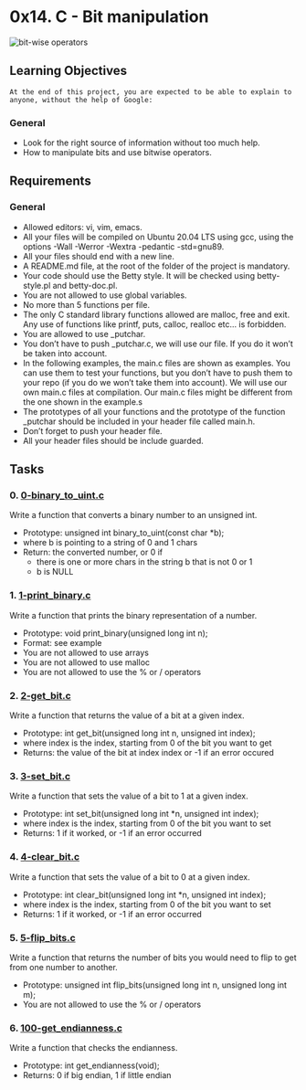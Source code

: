 # 0x14. C - Bit manipulation
![bit-wise operators](https://s3.amazonaws.com/intranet-projects-files/holbertonschool-low_level_programming/232/bitwise.PNG)

## Learning Objectives
	At the end of this project, you are expected to be able to explain to anyone, without the help of Google:

### General
+  Look for the right source of information without too much help.
+ How to manipulate bits and use bitwise operators.

## Requirements
### General
+ Allowed editors: vi, vim, emacs.
+ All your files will be compiled on Ubuntu 20.04 LTS using gcc, using the options -Wall -Werror -Wextra -pedantic -std=gnu89.
+ All your files should end with a new line.
+ A README.md file, at the root of the folder of the project is mandatory.
+ Your code should use the Betty style. It will be checked using betty-style.pl and betty-doc.pl.
+ You are not allowed to use global variables.
+ No more than 5 functions per file.
+ The only C standard library functions allowed are malloc, free and exit. Any use of functions like printf, puts, calloc, realloc etc… is forbidden.
+ You are allowed to use _putchar.
+ You don’t have to push _putchar.c, we will use our file. If you do it won’t be taken into account.
+ In the following examples, the main.c files are shown as examples. You can use them to test your functions, but you don’t have to push them to your repo (if you do we won’t take them into account). We will use our own main.c files at compilation. Our main.c files might be different from the one shown in the example.s
+ The prototypes of all your functions and the prototype of the function _putchar should be included in your header file called main.h.
+ Don’t forget to push your header file.
+ All your header files should be include guarded.

## Tasks
### 0. [0-binary_to_uint.c](https://github.com/Assiminee/alx-low_level_programming/blob/main/0x14-bit_manipulation/0-binary_to_uint.c)
Write a function that converts a binary number to an unsigned int.

+ Prototype: unsigned int binary_to_uint(const char *b);
+ where b is pointing to a string of 0 and 1 chars
+ Return: the converted number, or 0 if
	+ there is one or more chars in the string b that is not 0 or 1
	+ b is NULL

### 1. [1-print_binary.c](https://github.com/Assiminee/alx-low_level_programming/blob/main/0x14-bit_manipulation/1-print_binary.c)
Write a function that prints the binary representation of a number.

+ Prototype: void print_binary(unsigned long int n);
+ Format: see example
+ You are not allowed to use arrays
+ You are not allowed to use malloc
+ You are not allowed to use the % or / operators

### 2. [2-get_bit.c](https://github.com/Assiminee/alx-low_level_programming/blob/main/0x14-bit_manipulation/2-get_bit.c)
Write a function that returns the value of a bit at a given index.

+ Prototype: int get_bit(unsigned long int n, unsigned int index);
+ where index is the index, starting from 0 of the bit you want to get
+ Returns: the value of the bit at index index or -1 if an error occured

### 3. [3-set_bit.c](https://github.com/Assiminee/alx-low_level_programming/blob/main/0x14-bit_manipulation/3-set_bit.c)
Write a function that sets the value of a bit to 1 at a given index.

+ Prototype: int set_bit(unsigned long int *n, unsigned int index);
+ where index is the index, starting from 0 of the bit you want to set
+ Returns: 1 if it worked, or -1 if an error occurred

### 4. [4-clear_bit.c](https://github.com/Assiminee/alx-low_level_programming/blob/main/0x14-bit_manipulation/4-clear_bit.c)
Write a function that sets the value of a bit to 0 at a given index.

+ Prototype: int clear_bit(unsigned long int *n, unsigned int index);
+ where index is the index, starting from 0 of the bit you want to set
+ Returns: 1 if it worked, or -1 if an error occurred

### 5. [5-flip_bits.c](https://github.com/Assiminee/alx-low_level_programming/blob/main/0x14-bit_manipulation/5-flip_bits.c)
Write a function that returns the number of bits you would need to flip to get from one number to another.

+ Prototype: unsigned int flip_bits(unsigned long int n, unsigned long int m);
+ You are not allowed to use the % or / operators

### 6. [100-get_endianness.c](https://github.com/Assiminee/alx-low_level_programming/blob/main/0x14-bit_manipulation/100-get_endianness.c)
Write a function that checks the endianness.

+ Prototype: int get_endianness(void);
+ Returns: 0 if big endian, 1 if little endian
